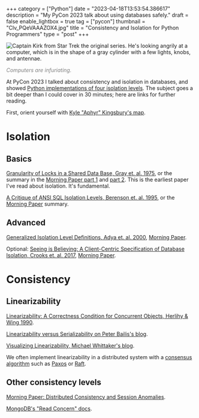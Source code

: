 +++
category = ["Python"]
date = "2023-04-18T13:53:54.386617"
description = "My PyCon 2023 talk about using databases safely."
draft = false
enable_lightbox = true
tag = ["pycon"]
thumbnail = "Clv_PQeVAAAZOX4.jpg"
title = "Consistency and Isolation for Python Programmers"
type = "post"
+++

![Captain Kirk from Star Trek the original series. He's looking angrily at a computer, which is in the shape of a gray cylinder with a few lights, knobs, and antennae.](Clv_PQeVAAAZOX4.jpg)

<span style="color: gray; font-style: italic">Computers are infuriating.</span>

At PyCon 2023 I talked about consistency and isolation in databases, and showed [Python implementations of four isolation levels](https://github.com/ajdavis/consistency-isolation-pycon-2023). The subject goes a bit deeper than I could cover in 30 minutes; here are links for further reading.

First, orient yourself with [Kyle "Aphyr" Kingsbury's map](https://jepsen.io/consistency).

# Isolation

## Basics

[Granularity of Locks in a Shared Data Base, Gray et. al. 1975](http://pages.cs.wisc.edu/~nil/764/Trans/13_P428.pdf), or the summary in the [Morning Paper part 1](https://blog.acolyer.org/2016/01/05/granularity-of-locks/) and [part 2](https://blog.acolyer.org/2016/01/06/degree-of-consistency/). This is the earliest paper I've read about isolation. It's fundamental.

[A Critique of ANSI SQL Isolation Levels, Berenson et. al. 1995](https://arxiv.org/pdf/cs/0701157.pdf), or the [Morning Paper](https://blog.acolyer.org/2016/02/24/a-critique-of-ansi-sql-isolation-levels/) summary.

## Advanced

[Generalized Isolation Level Definitions, Adya et. al. 2000](https://pmg.csail.mit.edu/papers/icde00.pdf), [Morning Paper](https://blog.acolyer.org/2016/02/25/generalized-isolation-level-definitions/).

Optional: [Seeing is Believing: A Client-Centric Specification of Database Isolation, Crooks et. al. 2017](https://www.cs.cornell.edu/lorenzo/papers/Crooks17Seeing.pdf), [Morning Paper](https://blog.acolyer.org/2020/11/30/seeing-is-believing/).

# Consistency

## Linearizability

[Linearizability: A Correctness Condition for Concurrent Objects, Herlihy & Wing 1990](http://cs.brown.edu/~mph/HerlihyW90/p463-herlihy.pdf).

[Linearizability versus Serializability on Peter Bailis's blog](http://www.bailis.org/blog/linearizability-versus-serializability/).

[Visualizing Linearizability, Michael Whittaker's blog](https://mwhittaker.github.io/blog/visualizing_linearizability/).

We often implement linearizability in a distributed system with a [consensus algorithm](https://en.wikipedia.org/wiki/Consensus_(computer_science)) such as [Paxos](https://en.wikipedia.org/wiki/Paxos_(computer_science)) or [Raft](https://raft.github.io/).

## Other consistency levels

[Morning Paper: Distributed Consistency and Session Anomalies](https://blog.acolyer.org/2016/02/26/distributed-consistency-and-session-anomalies/).

[MongoDB's "Read Concern" docs](https://www.mongodb.com/docs/manual/reference/read-concern/).
